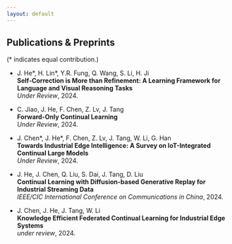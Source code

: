 ```yaml
---
layout: default
---
```


## Publications & Preprints

(* indicates equal contribution.)

- J. He*, H. Lin*, Y.R. Fung, Q. Wang, S. Li, H. Ji  
  **Self-Correction is More than Refinement: A Learning Framework for Language and Visual Reasoning Tasks**  
  _Under Review_, 2024.
  
- C. Jiao, J. He, F. Chen, Z. Lv, J. Tang  
  **Forward-Only Continual Learning**  
  _Under Review_, 2024.

- J. Chen*, J. He*, F. Chen, Z. Lv, J. Tang, W. Li, G. Han  
  **Towards Industrial Edge Intelligence: A Survey on IoT-Integrated Continual Large Models**  
  _Under Review_, 2024.

- J. He, J. Chen, Q. Liu, S. Dai, J. Tang, D. Liu  
  **Continual Learning with Diffusion-based Generative Replay for Industrial Streaming Data**  
  _IEEE/CIC International Conference on Communications in China_, 2024.
    
- J. Chen, J. He, J. Tang, W. Li  
  **Knowledge Efficient Federated Continual Learning for Industrial Edge Systems**  
   _under review_, 2024.
